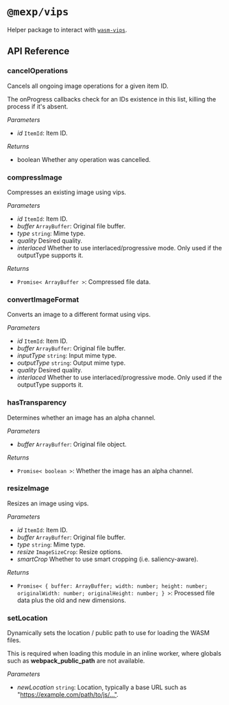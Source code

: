 # `@mexp/vips`

Helper package to interact with [`wasm-vips`](https://github.com/kleisauke/wasm-vips).

## API Reference

<!-- START TOKEN(Autogenerated API docs) -->

### cancelOperations

Cancels all ongoing image operations for a given item ID.

The onProgress callbacks check for an IDs existence in this list, killing the process if it's absent.

_Parameters_

-   _id_ `ItemId`: Item ID.

_Returns_

-   boolean Whether any operation was cancelled.

### compressImage

Compresses an existing image using vips.

_Parameters_

-   _id_ `ItemId`: Item ID.
-   _buffer_ `ArrayBuffer`: Original file buffer.
-   _type_ `string`: Mime type.
-   _quality_ Desired quality.
-   _interlaced_ Whether to use interlaced/progressive mode. Only used if the outputType supports it.

_Returns_

-   `Promise< ArrayBuffer >`: Compressed file data.

### convertImageFormat

Converts an image to a different format using vips.

_Parameters_

-   _id_ `ItemId`: Item ID.
-   _buffer_ `ArrayBuffer`: Original file buffer.
-   _inputType_ `string`: Input mime type.
-   _outputType_ `string`: Output mime type.
-   _quality_ Desired quality.
-   _interlaced_ Whether to use interlaced/progressive mode. Only used if the outputType supports it.

### hasTransparency

Determines whether an image has an alpha channel.

_Parameters_

-   _buffer_ `ArrayBuffer`: Original file object.

_Returns_

-   `Promise< boolean >`: Whether the image has an alpha channel.

### resizeImage

Resizes an image using vips.

_Parameters_

-   _id_ `ItemId`: Item ID.
-   _buffer_ `ArrayBuffer`: Original file buffer.
-   _type_ `string`: Mime type.
-   _resize_ `ImageSizeCrop`: Resize options.
-   _smartCrop_ Whether to use smart cropping (i.e. saliency-aware).

_Returns_

-   `Promise< { buffer: ArrayBuffer; width: number; height: number; originalWidth: number; originalHeight: number; } >`: Processed file data plus the old and new dimensions.

### setLocation

Dynamically sets the location / public path to use for loading the WASM files.

This is required when loading this module in an inline worker, where globals such as **webpack_public_path** are not available.

_Parameters_

-   _newLocation_ `string`: Location, typically a base URL such as "<https://example.com/path/to/js/...">.


<!-- END TOKEN(Autogenerated API docs) -->
